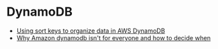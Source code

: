 # DynamoDB

- [Using sort keys to organize data in AWS DynamoDB](https://aws.amazon.com/blogs/database/using-sort-keys-to-organize-data-in-amazon-dynamodb/)
- [Why Amazon dynamodb isn't for everyone and how to decide when](https://read.acloud.guru/why-amazon-dynamodb-isnt-for-everyone-and-how-to-decide-when-it-s-for-you-aefc52ea9476)

